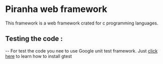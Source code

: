 # Piranha web framework
This framework is a web framework crated for c programming languages.

## Testing the code :
-- For test the code you nee to use Google unit test framework. Just [click here](https://www.eriksmistad.no/getting-started-with-google-test-on-ubuntu/) to learn how to install gtest